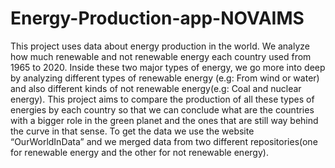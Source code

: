 # Energy-Production-app-NOVAIMS

This project uses data about energy production in the world. We analyze how much renewable and not renewable energy each country used from 1965 to 2020.
Inside these two major types of energy, we go more into deep by analyzing different types of renewable energy (e.g: From wind or water) and also different kinds of not renewable energy(e.g: Coal and nuclear energy).
This project aims to compare the production of all these types of energies by each country so that we can conclude what are the countries with a bigger role in the green planet and the ones that are still way behind the curve in that sense. To get the data we use the website “OurWorldInData” and we merged data from two different repositories(one for renewable energy and the other for not renewable energy). 
